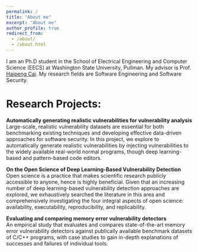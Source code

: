```yaml
---
permalink: /
title: "About me"
excerpt: "About me"
author_profile: true
redirect_from: 
  - /about/
  - /about.html
---
```


I am an Ph.D student in the School of Electrical Engineering and Computer Science (EECS) at Washington State University, Pullman. My advisor is Prof. [Haipeng Cai](https://chapering.github.io/). My research fields are Software Engineering and Software Security.

# Research Projects:

**Automatically generating realistic vulnerabilities for vulnerability analysis** \
Large-scale, realistic vulnerability datasets are essential for both benchmarking existing techniques and developing effective data-driven approaches for software security. In this project, we explore to automatically generate realistic vulnerabilities by injecting vulnerabilities to the widely available real-world normal programs, though deep learning-based and pattern-based code editors.

**On the Open Science of Deep Learning-Based Vulnerability Detection** \
Open science is a practice that makes scientific research publicly accessible to anyone, hence is highly beneficial. Given that an increasing number of deep learning-based vulnerability detection approaches are explored, we exhaustively searched the literature in this area and comprehensively investigating the four integral aspects of open science: availability, executability, reproducibility, and replicability.

**Evaluating and comparing memory error vulnerability detectors** \
An empirical study that evaluates and compares state-of-the-art memory error vulnerability detectors against publically available benchmark datasets of C/C++ programs, with case studies to gain in-depth explanations of successes and failures of individual tools.


